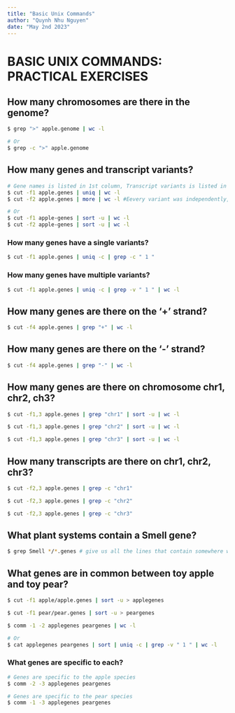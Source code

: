 ```yaml
---
title: "Basic Unix Commands"
author: "Quynh Nhu Nguyen"
date: "May 2nd 2023"
---
```

# **BASIC UNIX COMMANDS: PRACTICAL EXERCISES**

## How many chromosomes are there in the genome?
```bash
$ grep ">" apple.genome | wc -l

# Or
$ grep -c ">" apple.genome
```

## How many genes and transcript variants?
```bash
# Gene names is listed in 1st column, Transcript variants is listed in 2nd column 
$ cut -f1 apple.genes | uniq | wc -l
$ cut -f2 apple.genes | more | wc -l #Eevery variant was independently, because indeed the file contains only one line for each variant of a gene.

# Or
$ cut -f1 apple-genes | sort -u | wc -l
$ cut -f2 apple-genes | sort -u | wc -l
```
### How many genes have a single variants?
```bash
$ cut -f1 apple.genes | uniq -c | grep -c " 1 "
```

### How many genes have multiple variants?
```bash
$ cut -f1 apple.genes | uniq -c | grep -v " 1 " | wc -l
```

## How many genes are there on the ‘+’ strand?
```bash
$ cut -f4 apple.genes | grep "+" | wc -l
```

## How many genes are there on the ‘-’ strand?
```bash
$ cut -f4 apple.genes | grep "-" | wc -l
```

## How many genes are there on chromosome chr1, chr2, ch3?
```bash
$ cut -f1,3 apple.genes | grep "chr1" | sort -u | wc -l

$ cut -f1,3 apple.genes | grep "chr2" | sort -u | wc -l

$ cut -f1,3 apple.genes | grep "chr3" | sort -u | wc -l
```

## How many transcripts are there on chr1, chr2, chr3?
```bash
$ cut -f2,3 apple.genes | grep -c "chr1"

$ cut -f2,3 apple.genes | grep -c "chr2"

$ cut -f2,3 apple.genes | grep -c "chr3"
```

## What plant systems contain a Smell gene?
```bash
$ grep Smell */*.genes # give us all the lines that contain somewhere within the line, the word smell.
```

## What genes are in common between toy apple and toy pear?
```bash
$ cut -f1 apple/apple.genes | sort -u > applegenes

$ cut -f1 pear/pear.genes | sort -u > peargenes

$ comm -1 -2 applegenes peargenes | wc -l

# Or
$ cat applegenes peargenes | sort | uniq -c | grep -v " 1 " | wc -l
```

### What genes are specific to each?
```bash
# Genes are specific to the apple species
$ comm -2 -3 applegenes peargenes 

# Genes are specific to the pear species
$ comm -1 -3 applegenes peargenes 
```
